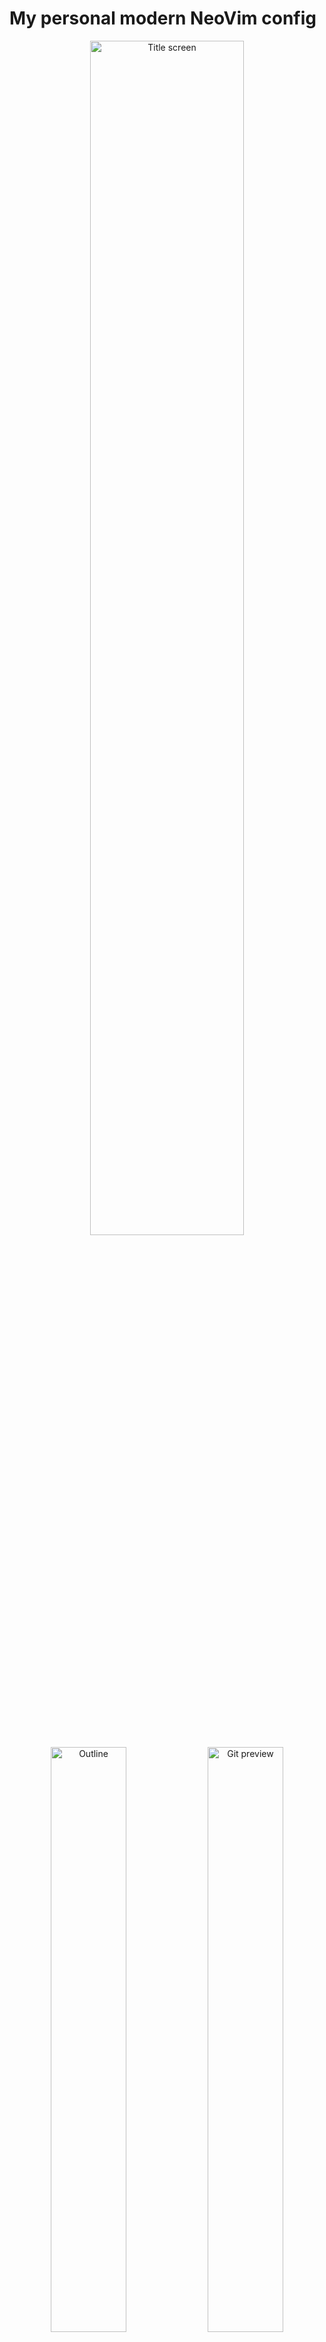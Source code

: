 # My personal modern NeoVim config

<p align="center">
<img src="https://i.imgur.com/f92Lc7Q.png" alt="Title screen" width="70%"/><br>
<img src="https://i.imgur.com/pk77c1k.png" alt="Outline" width="49%"/>
<img src="https://i.imgur.com/PjiHskD.png" alt="Git preview" width="49%"/><br>
<img src="https://i.imgur.com/pUMg9di.png" alt="Git difference" width="49%"/>
<img src="https://i.imgur.com/i9hcMbc.png" alt="Autocomplete" width="49%"/><br>
</p>

## Setup
0. Use the latest version of NVIM
1. This setup uses packer.nvim for the package manager, so first install packer.nvim by following the [official instructions](https://github.com/wbthomason/packer.nvim#quickstart)
2. Clone this repo into `~/.config/nvim`:
```
git clone https://github.com/leslie255/nvim-config.git ~/.config/nvim
```
3. When you first enter `nvim`, you will see a bunch of mess because the plugins aren't installed yet, so run `:PackerInstall` to install the plugins

> Note that there is a chance that the download would timeout and `packer.nvim` would report install failed, in this case run `:PackerInstall` again
4. This setup uses the modern LSP system for language support, things like auto-complete, symbols tree, etc..., **which requires a LSP server outside the editor**. Fortunately [nvim-lspconfig](https://github.com/neovim/nvim-lspconfig) manages to configure most of the LSP server options for us, all we need to do is to install the LSP servers themselves:

In `lua/configs/autocomplete.lua`, line `108`, edit the list of LSP servers, a complete list of supported LSP servers is listed [here](https://github.com/neovim/nvim-lspconfig/blob/master/doc/server_configurations.md). After that install the corresponding servers on your OS, auto-complete should pop up for supported languages now :)
5. Final step, smart highlighting using treesitter!

The default vim regex-based highlighting is pretty lame, for NVIM, [treesitter](https://github.com/nvim-treesitter/nvim-treesitter) offered an advanced code highlighting that can make your code much cleaner

You can use the `:TSInstall <lang>` command to install a parser for a language

Alternatively, in `lua/configs/treesitter.lua`, line `6`, you can have a list of parsers that will be updated every time you use the `:TSUpdate` or `:TSUpdateSync` command (the latter is for synchronized updating), or you can just install all maintained parsers by uncommenting line `5` and commenting line `6`

## Usage
> TODO: for now read `lua/core/keymaps.lua` for the keymaps

Note that the config uses `;` as the leader key by default, you can change it in `lua/core/keymaps.lua`, line `1`

Most keymaps in this setup are what I call declarative keymaps, for example, everything related to terminal emulator starts with `;t`, so `;tt` means "terminal toggle", and `;tn` means "terminal new"

## FAQ
> Why does the theme not match the screenshots?

I switch between a few themes sometimes during my usage just to fresh things up a bit, the screenshots are quite old and might not reflect the latest theme, you can change the theme at `lua/core/theme.lua`. You can also switch between light and dark mode using the keymap `<leader>vd` (dark) and `<leader>vl` (light).

> Why are there a bunch of question marks?

They are supposed to be the fancy file and arrow icons, to use these icons you need Nerd Fonts, a special kind of font that supports these icons.

## Contributing
### Having troubles

If you have issues while installing or using my this setup, report an issue, if the problem occurred during setup, first make sure you have followed through the setup guide.
don't just DM me on social media because others may run into the same problem and they can use the existing issues as a reference

Discussions could be in either English or Chinese, although English is preferred

### Adding more things

For now, you don't, this is *my personal config*. However if there's any problem with the documentation above feel free to correct or add more details by a PR.
